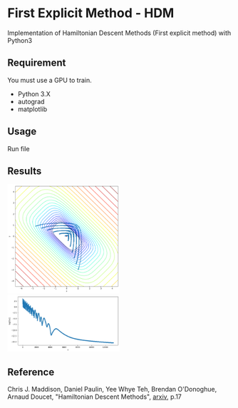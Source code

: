 # First Explicit Method - HDM
Implementation of Hamiltonian Descent Methods (First explicit method) with Python3

## Requirement
You must use a GPU to train.
- Python 3.X
- autograd
- matplotlib

## Usage
Run file

## Results
<img src="https://github.com/takyamamoto/FirstExplicitMethod-HDM/blob/master/images/phase.png" width=50%>
<img src="https://github.com/takyamamoto/FirstExplicitMethod-HDM/blob/master/images/fx.png" width=50%>

## Reference
Chris J. Maddison, Daniel Paulin, Yee Whye Teh, Brendan O'Donoghue, Arnaud Doucet, "Hamiltonian Descent Methods", [arxiv](https://arxiv.org/abs/1809.05042), p.17
